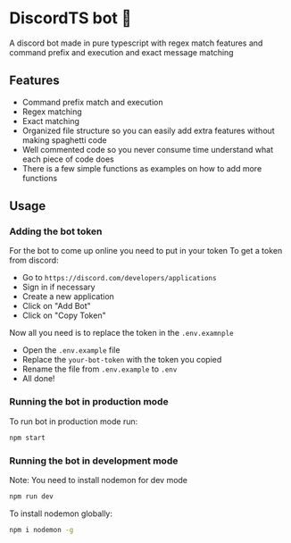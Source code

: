 # DiscordTS bot 🤖
A discord bot made in pure typescript with regex match features and command prefix and execution and exact message matching

## Features
* Command prefix match and execution
* Regex matching
* Exact matching
* Organized file structure so you can easily add extra features without making spaghetti code
* Well commented code so you never consume time understand what each piece of code does
* There is a few simple functions as examples on how to add more functions

## Usage

### Adding the bot token
For the bot to come up online you need to put in your token
To get a token from discord:
* Go to `https://discord.com/developers/applications`
* Sign in if necessary
* Create a new application
* Click on "Add Bot"
* Click on "Copy Token"

Now all you need is to replace the token in the `.env.examnple`
* Open the `.env.example` file
* Replace the `your-bot-token` with the token you copied
* Rename the file from `.env.example` to `.env`
* All done!

### Running the bot in production mode
To run bot in production mode run:
```bash
npm start
```

### Running the bot in development mode
Note: You need to install nodemon for dev mode
```bash
npm run dev
```
To install nodemon globally: 
```bash
npm i nodemon -g
```